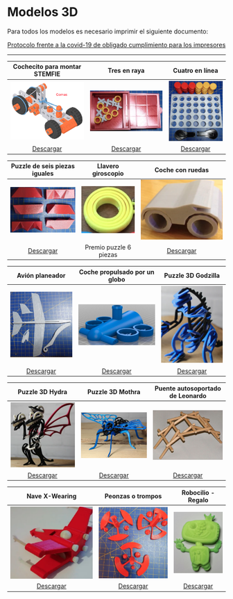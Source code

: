 # Modelos 3D
Para todos los modelos es necesario imprimir el siguiente documento:

<center>

[Protocolo frente a la covid-19 de obligado cumplimiento para los impresores](../protocolo/protocolo.zip)

</center>

***

<center>

| Cochecito para montar STEMFIE | Tres en raya | Cuatro en línea |
|:-:|:-:|:-:|
| ![Cochecito para montar STEMFIE](../img/stemfie.png) | ![Tres en raya](../img/tres-en-raya.png) | ![Cuatro en línea](../img/cuatro-en-linea.png) |
| [Descargar](../01-cochecito-stemfie/01-cochecito-stemfie.zip)  | [Descargar](../02-tres-en-raya/02-tres-en-raya.zip) | [Descargar](../3-Cuatro-en-linea/4-en-linea.zip) |

</center>

| Puzzle de seis piezas iguales  | Llavero giroscopio  |  Coche con ruedas |
|:-:|:-:|:-:|
| ![Puzzle de seis piezas iguales](../img/puzzle-6-piezas.png) | ![Llavero giroscopio](../img/giroscopio.png) | ![Coche con ruedas](../img/coche.png) |
| [Descargar](../04-puzzle-6-piezas/04-puzzle-6-piezas.zip)  | Premio puzzle 6 piezas | [Descargar](../05-coche-ruedas/05-coche-ruedas.zip) |

</center>

</center>

| Avión planeador  | Coche propulsado por un globo  | Puzzle 3D Godzilla |
|:-:|:-:|:-:|
| ![Avión planeador](../img/planeador.png) | ![Coche propulsado por un globo](../img/coche-globo.png) | ![Puzzle 3D Godzilla](../img/zilla.png) |
| [Descargar](../06-planeador/06-planeador.zip)  | [Descargar](../07-coche-globo/07-coche-globo.zip) | [Descargar](../08-Zilla/Zilla.zip) |

</center>

</center>

| Puzzle 3D Hydra  | Puzzle 3D Mothra  | Puente autosoportado de Leonardo |
|:-:|:-:|:-:|
| ![Puzzle 3D Hydra](../img/hydra.png) | ![Puzzle 3D Mothra](../img/mothra.png) | ![Puente autosoportado de Leonardo](../img/autosoportado.png) |
| [Descargar](../09-Hydra/09-Hydra.zip)  | [Descargar](../10-Mothra/10-Mothra.zip) | [Descargar](../11-autosoportado/11-autosoportado.zip) |

</center>

</center>

| Nave X-Wearing | Peonzas o trompos | Robocilio - Regalo |
|:-:|:-:|:-:|
| ![Nave X-Wearing](../img/x-wearing.png) | ![Peonzas o trompos](../img/trompos.png) | ![Robocilio - Regalo](../img/robocilio.png) |
| [Descargar](../12-Nave-para-llevar-X-Wearing/12-Nave-para-llevar-X-Wearing.zip)  | [Descargar](../13-trompos/13-trompos.zip) | [Descargar](../14-Robocilio/Robocilio70.stl) |

</center>
